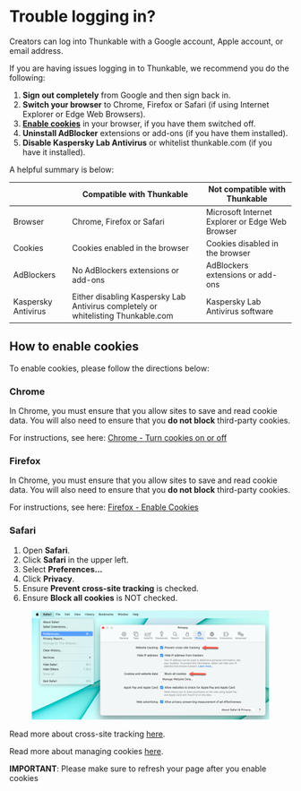 # Trouble logging in?

Creators can log into Thunkable with a Google account, Apple account, or email address.

If you are having issues logging in to Thunkable, we recommend you do the following:

1. **Sign out completely** from Google and then sign back in.
2. **Switch your browser** to Chrome, Firefox or Safari (if using Internet Explorer or Edge Web Browsers).
3. [**Enable cookies**](login-issues.md#pro-tip-how-to-enable-cookies) in your browser, if you have them switched off.
4. **Uninstall AdBlocker** extensions or add-ons (if you have them installed).
5. **Disable Kaspersky Lab Antivirus** or whitelist thunkable.com (if you have it installed).

A helpful summary is below:

|                     | **Compatible with Thunkable**                                                     | **Not compatible with Thunkable**               |
| ------------------- | --------------------------------------------------------------------------------- | ----------------------------------------------- |
| Browser             | Chrome, Firefox or Safari                                                         | Microsoft Internet Explorer or Edge Web Browser |
| Cookies             | Cookies enabled in the browser                                                    | Cookies disabled in the browser                 |
| AdBlockers          | No AdBlockers extensions or add-ons                                               | AdBlockers extensions or add-ons                |
| Kaspersky Antivirus | Either disabling Kaspersky Lab Antivirus completely or whitelisting Thunkable.com | Kaspersky Lab Antivirus software                |

## How to enable cookies

To enable cookies, please follow the directions below:

### **Chrome**

In Chrome, you must ensure that you allow sites to save and read cookie data. You will also need to ensure that you **do not block** third-party cookies.&#x20;

For instructions, see here: [Chrome - Turn cookies on or off](https://support.google.com/accounts/answer/61416?hl=en\&co=GENIE.Platform%3DDesktop)&#x20;

### **Firefox**

In Chrome, you must ensure that you allow sites to save and read cookie data. You will also need to ensure that you **do not block** third-party cookies.&#x20;

For instructions, see here: [Firefox - Enable Cookies](https://support.mozilla.org/en-US/kb/websites-say-cookies-are-blocked-unblock-them)

### **Safari**

1. Open **Safari**.
2. Click **Safari** in the upper left.
3. Select **Preferences...**&#x20;
4. Click **Privacy**.
5. Ensure **Prevent cross-site tracking** is checked.
6. Ensure **Block all cookies** is NOT checked.

<figure><img src="../.gitbook/assets/Safari  Preferences  Privacy  tracking + cookies.png" alt=""><figcaption></figcaption></figure>

Read more about cross-site tracking [here](https://support.apple.com/en-ie/guide/safari/sfri40732/13.0/mac/10.15).

Read more about managing cookies [here](https://support.apple.com/en-ie/guide/safari/sfri11471/mac).

**IMPORTANT**: Please make sure to refresh your page after you enable cookies
